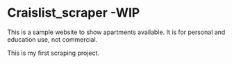 # Craislist_scraper -WIP

This is a sample website to show apartments available. It is for personal and education use, not commercial.

This is my first scraping project.
